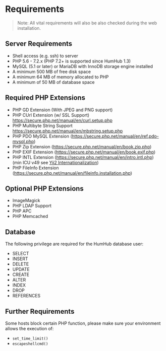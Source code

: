 Requirements
============
> Note: All vital requirements will also be also checked during the web installation.

Server Requirements
-------------------
* Shell access (e.g. ssh) to server  
* PHP 5.6 - 7.2.x  (PHP 7.2+ is supported since HumHub 1.3)
* MySQL (5.1 or later) or MariaDB with InnoDB storage engine installed
* A minimum 500 MB of free disk space
* A minimum 64 MB of memory allocated to PHP
* A minimum of 50 MB of database space

Required PHP Extensions
-----------------------
* PHP GD Extension (With JPEG and PNG support)
* PHP CUrl  Extension (w/ SSL Support) <https://secure.php.net/manual/en/curl.setup.php>
* PHP Multibyte String Support <https://secure.php.net/manual/en/mbstring.setup.php> 
* PHP PDO MySQL Extension (https://secure.php.net/manual/en/ref.pdo-mysql.php)
* PHP Zip Extension (https://secure.php.net/manual/en/book.zip.php)
* PHP EXIF Extension (https://secure.php.net/manual/en/book.exif.php)
* PHP INTL Extension (https://secure.php.net/manual/en/intro.intl.php) (min ICU v49 see [Yii2 Internationalization](https://github.com/yiisoft/yii2/blob/master/docs/guide/tutorial-i18n.md#setting-up-your-php-environment-))
* PHP FileInfo Extension (https://secure.php.net/manual/en/fileinfo.installation.php)

Optional PHP Extensions
-----------------------
* ImageMagick
* PHP LDAP Support
* PHP APC
* PHP Memcached

Database
--------
The following privilege are required for the HumHub database user:

- SELECT
- INSERT
- DELETE
- UPDATE
- CREATE
- ALTER
- INDEX
- DROP
- REFERENCES

Further Requirements
--------
Some hosts block certain PHP function, please make sure your environment allows the execution of:

 - `set_time_limit()`
 - `escapeshellcmd()`
 
